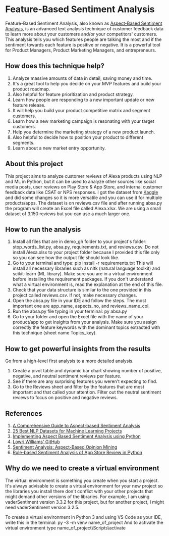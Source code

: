 # Feature-Based Sentiment Analysis

Feature-Based Sentiment Analysis, also known as [Aspect-Based Sentiment Analysis](https://monkeylearn.com/blog/aspect-based-sentiment-analysis/), is an advanced text analysis technique of customer feedback data to learn more about your customers and/or your competitors' customers. This analysis tells you which features people are talking the most and if the sentiment towards each feature is positive or negative. It is a powerful tool for Product Managers, Product Marketing Managers, and entrepreneurs.

## How does this technique help? 

1) Analyze massive amounts of data in detail, saving money and time.
2) It's a great tool to help you decide on your MVP features and build your product roadmap. 
3) Also helpful for feature prioritization and product strategy. 
4) Learn how people are responding to a new important update or new feature release.
5) It will help you build your product competitive matrix and segment customers.
6) Learn how a new marketing campaign is resonating with your target customers.
7) Help you determine the marketing strategy of a new product launch.
8) Also helpful to decide how to position your product to different segments.
9) Learn about a new market entry opportunity.

## About this project

This project aims to analyze customer reviews of Alexa products using NLP and ML in Python, but it can be used to analyze other sources like social media posts, user reviews on Play Store & App Store, and internal customer feedback data like CSAT or NPS responses.
I got the dataset from [Kaggle](https://www.kaggle.com/sid321axn/amazon-alexa-reviews) and did some changes so it is more versatile and you can use it for multiple products/apps. The dataset is on reviews.csv file and after running absa.py the program will create an Excel file called Alexa.xlsx. 
We are using a small dataset of 3.150 reviews but you can use a much larger one.

## How to run the analysis

1) Install all files that are in demo_gh folder to your project's folder: stop_words_list.py, absa.py, requirements.txt, and reviews.csv. Do not install Alexa.xlsx to your project folder because I provided this file only so you can see how the output file should look like.
2) Go to your terminal and type: pip install -r requirements.txt
This will install all necessary libraries such as nltk (natural language toolkit) and scikit-learn (ML library). Make sure you are in a virtual environment before installing the requirement packages. If you don't understand what a virtual environment is, read the explanation at the end of this file.
3) Check that your data structure is similar to the one provided in this project called reviews.csv. If not, make necessary changes.
4) Open the absa.py file in your IDE and follow the steps. The most important one are app_name, aspects_no, and reviews_name_col. 
5) Run the absa.py file typing in your terminal: py absa.py
6) Go to your folder and open the Excel file with the name of your product/app to get insights from your analysis. Make sure you assign correctly the feature keywords with the dominant topics extracted with this technique (sheet name Topics_key).

## How to get powerful insights from the results

Go from a high-level first analysis to a more detailed analysis.
1) Create a pivot table and dynamic bar chart showing number of positive, negative, and neutral sentiment reviews per feature. 
2) See if there are any surprising features you weren't expecting to find.
3) Go to the Reviews sheet and filter by the features that are most important and that called your attention. Filter out the neutral sentiment reviews to focus on positive and negative reviews.

## References

1) [A Comprehensive Guide to Aspect-based Sentiment Analysis](https://monkeylearn.com/blog/aspect-based-sentiment-analysis/)
2) [25 Best NLP Datasets for Machine Learning Projects](https://lionbridge.ai/datasets/the-best-25-datasets-for-natural-language-processing/)
3) [Implementing Aspect Based Sentiment Analysis using Python](https://medium.com/analytics-vidhya/aspect-based-sentiment-analysis-a-practical-approach-8f51029bbc4a)
4) [Lowri Williams' GitHub](https://github.com/LowriWilliams/Aspect_Sentiment_Analysis)
5) [Sentiment Analysis: Aspect-Based Opinion Mining](https://towardsdatascience.com/%EF%B8%8F-sentiment-analysis-aspect-based-opinion-mining-72a75e8c8a6d) 
6) [Rule-based Sentiment Analysis of App Store Review in Python](https://towardsdatascience.com/rule-based-sentiment-analysis-of-app-store-review-in-python-94d8bbfc48bb)

## Why do we need to create a virtual environment

The virtual environment is something you create when you start a project. It's always advisable to create a virtual environment for your new project so the libraries you install there don't conflict with your other projects that might demand other versions of the libraries. For example, I am using vaderSentiment version 3.3.2 for this project, but for another project, I might need vaderSentiment version 3.2.5.

To create a virtual environment in Python 3 and using VS Code as your IDE, write this in the terminal:
py -3 -m venv name_of_project
And to activate the virtual environment type
name_of_project\Scripts\activate

